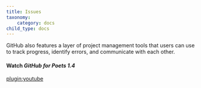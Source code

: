 ```yaml
---
title: Issues
taxonomy:
    category: docs
child_type: docs
---
```


GitHub also features a layer of project management tools that users can use to track progress, identify errors, and communicate with each other.

#### Watch *GitHub for Poets 1.4*

[plugin:youtube](https://youtu.be/WMykv2ZMyEQ)
